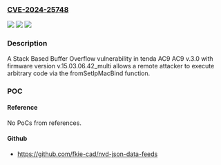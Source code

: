 ### [CVE-2024-25748](https://cve.mitre.org/cgi-bin/cvename.cgi?name=CVE-2024-25748)
![](https://img.shields.io/static/v1?label=Product&message=n%2Fa&color=blue)
![](https://img.shields.io/static/v1?label=Version&message=n%2Fa&color=blue)
![](https://img.shields.io/static/v1?label=Vulnerability&message=n%2Fa&color=brighgreen)

### Description

A Stack Based Buffer Overflow vulnerability in tenda AC9 AC9 v.3.0 with firmware version v.15.03.06.42_multi allows a remote attacker to execute arbitrary code via the fromSetIpMacBind function.

### POC

#### Reference
No PoCs from references.

#### Github
- https://github.com/fkie-cad/nvd-json-data-feeds

